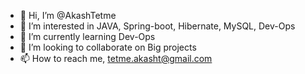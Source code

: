 - 👋 Hi, I’m @AkashTetme
- 👀 I’m interested in JAVA, Spring-boot, Hibernate, MySQL, Dev-Ops
- 🌱 I’m currently learning Dev-Ops
- 💞️ I’m looking to collaborate on Big projects
- 📫 How to reach me, tetme.akasht@gmail.com

<!---
AkashTetme/AkashTetme is a ✨ special ✨ repository because its `README.md` (this file) appears on your GitHub profile.
You can click the Preview link to take a look at your changes.
--->

